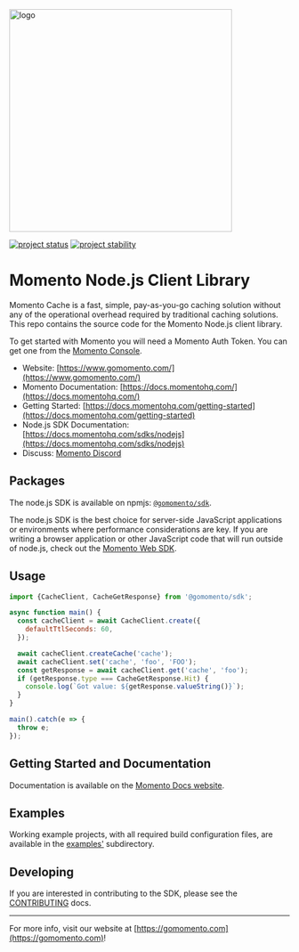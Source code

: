 <head>
  <meta name="Momento Node.js Client Library Documentation" content="Node.js client software development kit for Momento Cache">
</head>
<img src="https://docs.momentohq.com/img/momento-logo-forest.svg" alt="logo" width="400"/>

[![project status](https://momentohq.github.io/standards-and-practices/badges/project-status-official.svg)](https://github.com/momentohq/standards-and-practices/blob/main/docs/momento-on-github.md)
[![project stability](https://momentohq.github.io/standards-and-practices/badges/project-stability-stable.svg)](https://github.com/momentohq/standards-and-practices/blob/main/docs/momento-on-github.md)

# Momento Node.js Client Library

Momento Cache is a fast, simple, pay-as-you-go caching solution without any of the operational overhead
required by traditional caching solutions.  This repo contains the source code for the Momento Node.js client library.

To get started with Momento you will need a Momento Auth Token. You can get one from the [Momento Console](https://console.gomomento.com).

* Website: [https://www.gomomento.com/](https://www.gomomento.com/)
* Momento Documentation: [https://docs.momentohq.com/](https://docs.momentohq.com/)
* Getting Started: [https://docs.momentohq.com/getting-started](https://docs.momentohq.com/getting-started)
* Node.js SDK Documentation: [https://docs.momentohq.com/sdks/nodejs](https://docs.momentohq.com/sdks/nodejs)
* Discuss: [Momento Discord](https://discord.gg/3HkAKjUZGq)

## Packages

The node.js SDK is available on npmjs: [`@gomomento/sdk`](https://www.npmjs.com/package/@gomomento/sdk).

The node.js SDK is the best choice for server-side JavaScript applications or environments where performance considerations
are key.  If you are writing a browser application or other JavaScript code that will run outside of node.js, check out
the [Momento Web SDK](../client-sdk-web).

## Usage

```javascript
import {CacheClient, CacheGetResponse} from '@gomomento/sdk';

async function main() {
  const cacheClient = await CacheClient.create({
    defaultTtlSeconds: 60,
  });

  await cacheClient.createCache('cache');
  await cacheClient.set('cache', 'foo', 'FOO');
  const getResponse = await cacheClient.get('cache', 'foo');
  if (getResponse.type === CacheGetResponse.Hit) {
    console.log(`Got value: ${getResponse.valueString()}`);
  }
}

main().catch(e => {
  throw e;
});

```

## Getting Started and Documentation

Documentation is available on the [Momento Docs website](https://docs.momentohq.com).

## Examples

Working example projects, with all required build configuration files, are available in the [examples'](https://github.com/momentohq/client-sdk-javascript/tree/main/examples/nodejs) subdirectory.

## Developing

If you are interested in contributing to the SDK, please see the [CONTRIBUTING](./CONTRIBUTING.md) docs.

----------------------------------------------------------------------------------------
For more info, visit our website at [https://gomomento.com](https://gomomento.com)!
